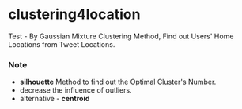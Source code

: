 # **clustering4location**

Test - By Gaussian Mixture Clustering Method, Find out Users' Home Locations from Tweet Locations.

### Note

* **silhouette** Method to find out the Optimal Cluster's Number.
* decrease the influence of outliers.
* alternative - **centroid**

